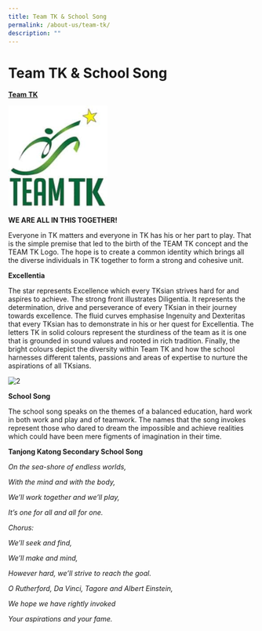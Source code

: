 ```yaml
---
title: Team TK & School Song
permalink: /about-us/team-tk/
description: ""
---
```

# Team TK & School Song
<b><u>Team TK</u></b>

<img src="/images/About%20us/1-3.jpg" 
     style="width:40%">

**WE ARE ALL IN THIS TOGETHER!**

Everyone in TK matters and everyone in TK has his or her part to play. That is the simple premise that led to the birth of the TEAM TK concept and the TEAM TK Logo. The hope is to create a common identity which brings all the diverse individuals in TK together to form a strong and cohesive unit.

**Excellentia**

The star represents Excellence which every TKsian strives hard for and aspires to achieve. The strong front illustrates Diligentia. It represents the determination, drive and perseverance of every TKsian in their journey towards excellence. The fluid curves emphasise Ingenuity and Dexteritas that every TKsian has to demonstrate in his or her quest for Excellentia. The letters TK in solid colours represent the sturdiness of the team as it is one that is grounded in sound values and rooted in rich tradition. Finally, the bright colours depict the diversity within Team TK and how the school harnesses different talents, passions and areas of expertise to nurture the aspirations of all TKsians.

![2](https://tanjongkatongsec.moe.edu.sg/wp-content/uploads/2016/12/2-1.jpg)

**School Song**

The school song speaks on the themes of a balanced education, hard work in both work and play and of teamwork. The names that the song invokes represent those who dared to dream the impossible and achieve realities which could have been mere figments of imagination in their time.

**Tanjong Katong Secondary School Song**

_On the sea-shore of endless worlds,_

_With the mind and with the body,_

_We’ll work together and we’ll play,_

_It’s one for all and all for one._

_Chorus:_

_We’ll seek and find,_

_We’ll make and mind,_

_However hard, we’ll strive to reach the goal._

_O Rutherford, Da Vinci, Tagore and Albert Einstein,_

_We hope we have rightly invoked_

_Your aspirations and your fame._